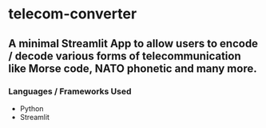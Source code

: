 # telecom-converter

## A minimal Streamlit App to allow users to encode / decode various forms of telecommunication like Morse code, NATO phonetic and many more.

### Languages / Frameworks Used
- Python
- Streamlit
